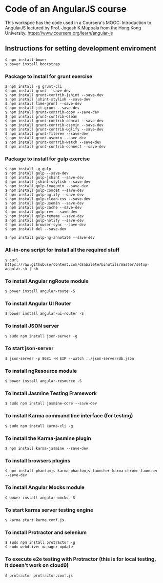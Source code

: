 # Code of an AngularJS course
This workspce has the code used in a Coursera's MOOC: Introduction to AngularJS lectured by Prof. Jogesh K.Muppala from the Hong Kong University. 
https://www.coursera.org/learn/angular-js


## Instructions for setting development enviroment
    $ npm install bower
    $ bower install bootstrap


### Package to install for grunt exercise
    $ npm install -g grunt-cli
    $ npm install grunt --save-dev
    $ npm install grunt-contrib-jshint --save-dev
    $ npm install jshint-stylish --save-dev
    $ npm install time-grunt --save-dev
    $ npm install jit-grunt --save-dev
    $ npm install grunt-contrib-copy --save-dev 
    $ npm install grunt-contrib-clean
    $ npm install grunt-contrib-concat --save-dev
    $ npm install grunt-contrib-cssmin --save-dev
    $ npm install grunt-contrib-uglify --save-dev
    $ npm install grunt-filerev --save-dev
    $ npm install grunt-usemin --save-dev
    $ npm install grunt-contrib-watch --save-dev
    $ npm install grunt-contrib-connect --save-dev


### Package to install for gulp exercise
    $ npm install -g gulp
    $ npm install gulp --save-dev
    $ npm install gulp-jshint --save-dev
    $ npm install jshint-stylish --save-dev
    $ npm install gulp-imagemin --save-dev 
    $ npm install gulp-concat --save-dev
    $ npm install gulp-uglify --save-dev
    $ npm install gulp-clean-css --save-dev
    $ npm install gulp-usemin --save-dev
    $ npm install gulp-cache --save-dev
    $ npm install gulp-rev --save-dev
    $ npm install gulp-rename --save-dev
    $ npm install gulp-notify --save-dev
    $ npm install browser-sync --save-dev
    $ npm install del --save-dev
    
    $ npm install gulp-ng-annotate --save-dev
    
    
### All-in-one script for install all the required stuff
    $ curl https://raw.githubusercontent.com/dsabalete/binutils/master/setup-angular.sh | sh
    
    
### To install Angular ngRoute module
    $ bower install angular-route -S
    
    
### To install Angular UI Router
    $ bower install angular-ui-router -S
    
    
    
### To install JSON server
    $ sudo npm install json-server -g
    
    
### To start json-server 
    $ json-server -p 8081 -H $IP --watch ../json-server/db.json
    
    
### To install ngResource module
    $ bower install angular-resource -S
    

### To Install Jasmine Testing Framework
    $ sudo npm install jasmine-core --save-dev
    

### To install Karma command line interface (for testing)
    $ sudo npm install karma-cli -g
    
    
### To install the Karma-jasmine plugin
    $ npm install karma-jasmine --save-dev
    
    
### To install browsers plugins
    $ npm install phantomjs karma-phantomjs-launcher karma-chrome-launcher --save-dev
    
    
### To install Angular Mocks module
    $ bower install angular-mocks -S
    
    
### To start karma server testing engine
    $ karma start karma.conf.js
    

### To install Protractor and selenium
    $ sudo npm install protractor -g
    $ sudo webdriver-manager update
    

### To execute e2e testing with Protractor (this is for local testing, it doesn't work on cloud9)
    $ protractor protractor.conf.js